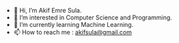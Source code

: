 - 👋 Hi, I’m Akif Emre Sula.
- 👀 I’m interested in Computer Science and Programming.
- 🌱 I’m currently learning Machine Learning.
- 📫 How to reach me : akifsula@gmail.com
